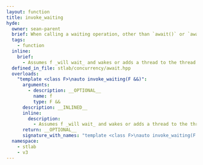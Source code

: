 ```yaml
---
layout: function
title: invoke_waiting
hyde:
  owner: sean-parent
  brief: When calling a waiting operation, other than `await()` or `await_for()`, such as directly waiting on a `std::condition_variable`, the waiting operation should be invoked with `invoke_waiting()`. This will ensure that there are enough threads available in the portable default executor pool to resolve any pending dependent tasks. With the other default executors, this operation has no effect. Platform executors have similar capability but are hooked into blocking primitives to directly detect blocking calls.
  tags:
    - function
  inline:
    brief:
      - Assumes f _will wait_ and wakes or adds a thread to the thread pool (to the limit) before invoking f.
  defined_in_file: stlab/concurrency/await.hpp
  overloads:
    "template <class F>\nauto invoke_waiting(F &&)":
      arguments:
        - description: __OPTIONAL__
          name: f
          type: F &&
      description: __INLINED__
      inline:
        description:
          - Assumes f _will wait_ and wakes or adds a thread to the thread pool (to the limit) before invoking f.
      return: __OPTIONAL__
      signature_with_names: "template <class F>\nauto invoke_waiting(F && f)"
  namespace:
    - stlab
    - v3
---
```

